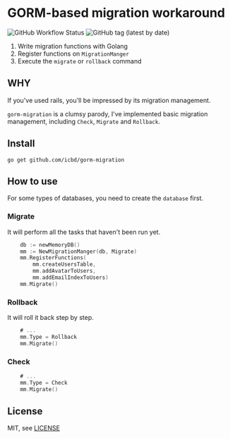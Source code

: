 # GORM-based migration workaround

![GitHub Workflow Status](https://img.shields.io/github/workflow/status/icbd/gorm-migration/Test)
![GitHub tag (latest by date)](https://img.shields.io/github/v/tag/icbd/gorm-migration)

1. Write migration functions with Golang
2. Register functions on `MigrationManger`
3. Execute the `migrate` or `rollback` command

## WHY

If you've used rails, you'll be impressed by its migration management.

`gorm-migration` is a clumsy parody, I've implemented basic migration management, including `Check`, `Migrate` and `Rollback`.

## Install

```shell script
go get github.com/icbd/gorm-migration
```

## How to use

For some types of databases, you need to create the `database` first.

### Migrate

It will perform all the tasks that haven't been run yet.

```go
	db := newMemoryDB()
	mm := NewMigrationManger(db, Migrate)
	mm.RegisterFunctions(
		mm.createUsersTable,
		mm.addAvatarToUsers,
		mm.addEmailIndexToUsers)
	mm.Migrate()
```

### Rollback

It will roll it back step by step.

```go
    # ...
    mm.Type = Rollback
	mm.Migrate()
```

### Check

```go
    # ...
    mm.Type = Check
	mm.Migrate()
```

## License

MIT, see [LICENSE](LICENSE)
